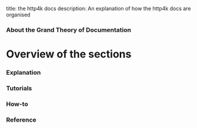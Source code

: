 title: the http4k docs
description: An explanation of how the http4k docs are organised

### About the Grand Theory of Documentation

# Overview of the sections

### Explanation

### Tutorials

### How-to

### Reference

